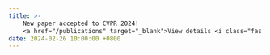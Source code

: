 ```yaml
---
title: >-
    New paper accepted to CVPR 2024! 
    <a href="/publications" target="_blank">View details <i class="fas fa-angle-double-right"></i></a>
date: 2024-02-26 10:00:00 +0800
---
```

